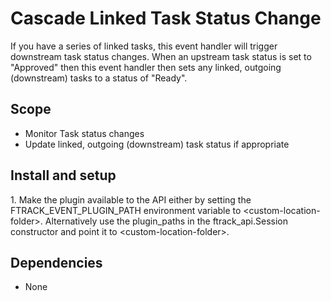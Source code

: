 # Cascade Linked Task Status Change

If you have a series of linked tasks, this event handler will trigger
downstream task status changes. When an upstream task status is set to
"Approved" then this event handler then sets any linked, outgoing (downstream)
tasks to a status of "Ready".

## Scope

-   Monitor Task status changes
-   Update linked, outgoing (downstream) task status if appropriate

## Install and setup

1\. Make the plugin available to the API either by setting the
FTRACK_EVENT_PLUGIN_PATH environment variable to
\<custom-location-folder\>. Alternatively use the plugin_paths in the
ftrack_api.Session constructor and point it to
\<custom-location-folder\>.

## Dependencies

-   None

